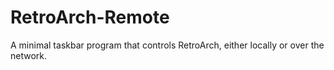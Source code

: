 # RetroArch-Remote
A minimal taskbar program that controls RetroArch, either locally or over the network.
